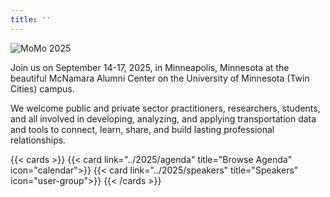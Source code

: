 ```yaml
---
title: ''
---
```


![MoMo 2025](/momo/assets/images/momo2025.png)

Join us on September 14-17, 2025, in Minneapolis, Minnesota at the beautiful McNamara Alumni Center on the University of Minnesota (Twin Cities) campus.

We welcome public and private sector practitioners, researchers, students, and all involved in developing, analyzing, and applying transportation data and tools to connect, learn, share, and build lasting professional relationships.

{{< cards >}}
{{< card link="../2025/agenda" title="Browse Agenda" icon="calendar">}}
{{< card link="../2025/speakers" title="Speakers" icon="user-group">}}
{{< /cards >}}
